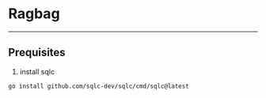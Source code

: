 # Ragbag
---

## Prequisites

1. install sqlc
```shell
go install github.com/sqlc-dev/sqlc/cmd/sqlc@latest
```